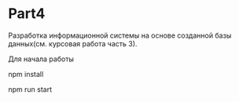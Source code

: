 # Part4

Разработка информационной системы на основе
созданной базы данных(см. курсовая работа часть 3).

Для начала работы

npm install

npm run start
